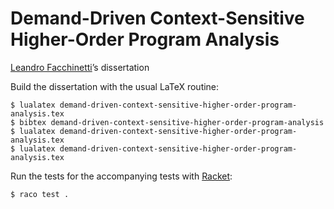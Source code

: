 Demand-Driven Context-Sensitive Higher-Order Program Analysis
=============================================================

[Leandro Facchinetti](https://www.leafac.com)’s dissertation

Build the dissertation with the usual LaTeX routine:

```console
$ lualatex demand-driven-context-sensitive-higher-order-program-analysis.tex
$ bibtex demand-driven-context-sensitive-higher-order-program-analysis
$ lualatex demand-driven-context-sensitive-higher-order-program-analysis.tex
$ lualatex demand-driven-context-sensitive-higher-order-program-analysis.tex
```

Run the tests for the accompanying tests with [Racket](https://racket-lang.org):

```console
$ raco test .
```
